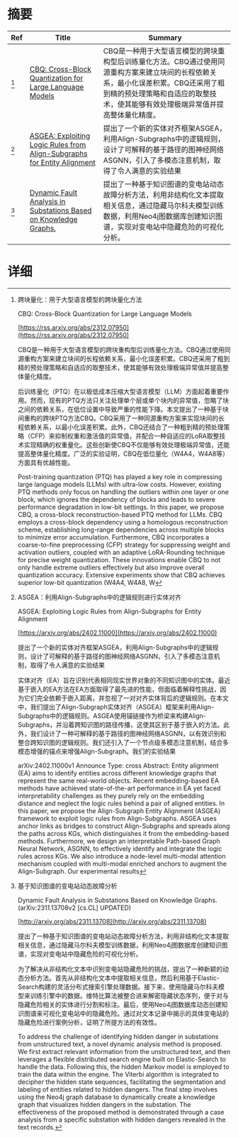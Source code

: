 # 摘要

| Ref | Title | Summary |
| --- | --- | --- |
| [^1] | [CBQ: Cross-Block Quantization for Large Language Models](https://rss.arxiv.org/abs/2312.07950) | CBQ是一种用于大型语言模型的跨块重构型后训练量化方法。CBQ通过使用同源重构方案来建立块间的长程依赖关系，最小化误差积累。CBQ还采用了粗到精的预处理策略和自适应的取整技术，使其能够有效处理极端异常值并提高整体量化精度。 |
| [^2] | [ASGEA: Exploiting Logic Rules from Align-Subgraphs for Entity Alignment](https://arxiv.org/abs/2402.11000) | 提出了一个新的实体对齐框架ASGEA，利用Align-Subgraphs中的逻辑规则，设计了可解释的基于路径的图神经网络ASGNN，引入了多模态注意机制，取得了令人满意的实验结果 |
| [^3] | [Dynamic Fault Analysis in Substations Based on Knowledge Graphs.](http://arxiv.org/abs/2311.13708) | 提出了一种基于知识图谱的变电站动态故障分析方法，利用非结构化文本提取相关信息，通过隐藏马尔科夫模型训练数据，利用Neo4j图数据库创建知识图谱，实现对变电站中隐藏危险的可视化分析。 |

# 详细

[^1]: 跨块量化：用于大型语言模型的跨块量化方法

    CBQ: Cross-Block Quantization for Large Language Models

    [https://rss.arxiv.org/abs/2312.07950](https://rss.arxiv.org/abs/2312.07950)

    CBQ是一种用于大型语言模型的跨块重构型后训练量化方法。CBQ通过使用同源重构方案来建立块间的长程依赖关系，最小化误差积累。CBQ还采用了粗到精的预处理策略和自适应的取整技术，使其能够有效处理极端异常值并提高整体量化精度。

    

    后训练量化（PTQ）在以极低成本压缩大型语言模型（LLM）方面起着重要作用。然而，现有的PTQ方法只关注处理单个层或单个块内的异常值，忽略了块之间的依赖关系，在低位设置中导致严重的性能下降。本文提出了一种基于块间重构的跨块PTQ方法CBQ。CBQ采用了一种同源重构方案来实现块间的长程依赖关系，以最小化误差积累。此外，CBQ还结合了一种粗到精的预处理策略（CFP）来抑制权重和激活值的异常值，并配合一种自适应的LoRA取整技术实现精确的权重量化。这些创新使CBQ不仅能够有效处理极端异常值，还能提高整体量化精度。广泛的实验证明，CBQ在低位量化（W4A4，W4A8等）方面具有优越性能。

    Post-training quantization (PTQ) has played a key role in compressing large language models (LLMs) with ultra-low costs. However, existing PTQ methods only focus on handling the outliers within one layer or one block, which ignores the dependency of blocks and leads to severe performance degradation in low-bit settings. In this paper, we propose CBQ, a cross-block reconstruction-based PTQ method for LLMs. CBQ employs a cross-block dependency using a homologous reconstruction scheme, establishing long-range dependencies across multiple blocks to minimize error accumulation. Furthermore, CBQ incorporates a coarse-to-fine preprocessing (CFP) strategy for suppressing weight and activation outliers, coupled with an adaptive LoRA-Rounding technique for precise weight quantization. These innovations enable CBQ to not only handle extreme outliers effectively but also improve overall quantization accuracy. Extensive experiments show that CBQ achieves superior low-bit quantization (W4A4, W4A8, W
    
[^2]: ASGEA：利用Align-Subgraphs中的逻辑规则进行实体对齐

    ASGEA: Exploiting Logic Rules from Align-Subgraphs for Entity Alignment

    [https://arxiv.org/abs/2402.11000](https://arxiv.org/abs/2402.11000)

    提出了一个新的实体对齐框架ASGEA，利用Align-Subgraphs中的逻辑规则，设计了可解释的基于路径的图神经网络ASGNN，引入了多模态注意机制，取得了令人满意的实验结果

    

    实体对齐（EA）旨在识别代表相同现实世界对象的不同知识图中的实体。最近基于嵌入的EA方法在EA方面取得了最先进的性能，但面临着解释性挑战，因为它们完全依赖于嵌入距离，并忽视了一对对齐实体背后的逻辑规则。在本文中，我们提出了Align-Subgraph实体对齐（ASGEA）框架来利用Align-Subgraphs中的逻辑规则。ASGEA使用锚链接作为桥梁来构建Align-Subgraphs，并沿着跨知识图的路径传播，这使其区别于基于嵌入的方法。此外，我们设计了一种可解释的基于路径的图神经网络ASGNN，以有效识别和整合跨知识图的逻辑规则。我们还引入了一个节点级多模态注意机制，结合多模态增强的锚点来增强Align-Subgraph。我们的实验结果

    arXiv:2402.11000v1 Announce Type: cross  Abstract: Entity alignment (EA) aims to identify entities across different knowledge graphs that represent the same real-world objects. Recent embedding-based EA methods have achieved state-of-the-art performance in EA yet faced interpretability challenges as they purely rely on the embedding distance and neglect the logic rules behind a pair of aligned entities. In this paper, we propose the Align-Subgraph Entity Alignment (ASGEA) framework to exploit logic rules from Align-Subgraphs. ASGEA uses anchor links as bridges to construct Align-Subgraphs and spreads along the paths across KGs, which distinguishes it from the embedding-based methods. Furthermore, we design an interpretable Path-based Graph Neural Network, ASGNN, to effectively identify and integrate the logic rules across KGs. We also introduce a node-level multi-modal attention mechanism coupled with multi-modal enriched anchors to augment the Align-Subgraph. Our experimental results 
    
[^3]: 基于知识图谱的变电站动态故障分析

    Dynamic Fault Analysis in Substations Based on Knowledge Graphs. (arXiv:2311.13708v2 [cs.CL] UPDATED)

    [http://arxiv.org/abs/2311.13708](http://arxiv.org/abs/2311.13708)

    提出了一种基于知识图谱的变电站动态故障分析方法，利用非结构化文本提取相关信息，通过隐藏马尔科夫模型训练数据，利用Neo4j图数据库创建知识图谱，实现对变电站中隐藏危险的可视化分析。

    

    为了解决从非结构化文本中识别变电站隐藏危险的挑战，提出了一种新颖的动态分析方法。首先从非结构化文本中提取相关信息，然后利用基于Elastic-Search构建的灵活分布式搜索引擎处理数据。接下来，使用隐藏马尔科夫模型来训练引擎中的数据。维特比算法被整合进来解密隐藏状态序列，便于对与隐藏危险相关的实体进行分割和标注。最后，使用Neo4j图数据库动态创建知识图谱来可视化变电站中的隐藏危险。通过对文本记录中揭示的具体变电站的隐藏危险进行案例分析，证明了所提方法的有效性。

    To address the challenge of identifying hidden danger in substations from unstructured text, a novel dynamic analysis method is proposed. We first extract relevant information from the unstructured text, and then leverages a flexible distributed search engine built on Elastic-Search to handle the data. Following this, the hidden Markov model is employed to train the data within the engine. The Viterbi algorithm is integrated to decipher the hidden state sequences, facilitating the segmentation and labeling of entities related to hidden dangers. The final step involves using the Neo4j graph database to dynamically create a knowledge graph that visualizes hidden dangers in the substation. The effectiveness of the proposed method is demonstrated through a case analysis from a specific substation with hidden dangers revealed in the text records.
    

